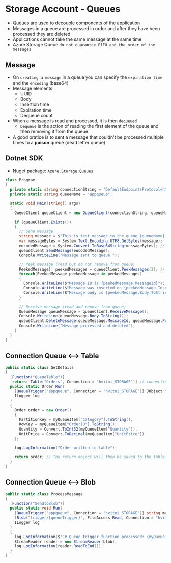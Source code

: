 # Storage Account - Queues

- Queues are used to decouple components of the application
- Messages in a queue are processed in order and after they have been processed they are deleted
- Applications cannot take the same message at the same time
- Azure Storage Queue `do not guarantee FIFO and the order of the messages`

## Message

- On `creating a message` in a queue you can specify the `expiration time` and the `encoding` (base64)
- Message elements:
  - UUID
  - Body
  - Insertion time
  - Expiration time
  - Dequeue count
- When a message is read and processed, it is then `dequeued`
  - `Dequeue` is the action of reading the first element of the queue and then removing it from the queue
- A good pratice is to sent a message that couldn't be processed multiple times to a **poison** queue (dead letter queue)

## Dotnet SDK

- Nuget package: `Azure.Storage.Queues`

```csharp
class Program
{
  private static string connectionString = "DefaultEndpointsProtocol=https;AccountName=hvitoi;AccountKey=account-key;EndpointSuffix=core.windows.net";
  private static string queueName = "appqueue";

  static void Main(string[] args)
  {
    QueueClient queueClient = new QueueClient(connectionString, queueName);

    if (queueClient.Exists())
    {
      // Send message
      string message = $"This is test message to the queue {queueName}.";
      var messageBytes = System.Text.Encoding.UTF8.GetBytes(message);
      encodedMessage = System.Convert.ToBase64String(messageBytes); // encode msg to base64
      queueClient.SendMessage(encodedMessage);
      Console.WriteLine("Message sent to queue.");

      // Peek message (read but do not remove from queue)
      PeekedMessage[] peekedMessages = queueClient.PeekMessages(2); // Peek 2 messages
      foreach(PeekedMessage peekedMessage in peekedMessages)
      {
        Console.WriteLine($"Message ID is {peekedMessage.MessageId}");
        Console.WriteLine($"Message was inserted on {peekedMessage.InsertedOn}");
        Console.WriteLine($"Message body is {peekedMessage.Body.ToString()}");
      }

      // Receive message (read and remove from queue)
      QueueMessage queueMessage = queueClient.ReceiveMessage();
      Console.WriteLine(queueMessage.Body.ToString());
      queueClient.DeleteMessage(queueMessage.MessageId, queueMessage.PopReceipt);
      Console.WriteLine("Message processed and deleted");
    }
  }
}
```

## Connection Queue <--> Table

```csharp
public static class GetDetails
{
  [Function("QueueTable")]
  [return: Table("Orders", Connection = "hvitoi_STORAGE")] // connection to the table
  public static Order Run(
    [QueueTrigger("appqueue", Connection = "hvitoi_STORAGE")] JObject myQueueItem, // connection to the queue
    ILogger log
  )
  {
    Order order = new Order()
    {
      PartitionKey = myQueueItem["Category"].ToString(),
      RowKey = myQueueItem["OrderID"].ToString(),
      Quantity = Convert.ToInt32(myQueueItem["Quantity"]),
      UnitPrice = Convert.ToDecimal(myQueueItem["UnitPrice"])
    };

    log.LogInformation("Order written to table");

    return order; // The return object will then be saved to the table
  }
}
```

## Connection Queue <--> Blob

```csharp
public static class ProcessMessage
{
  [Function("SendtoBlob")]
  public static void Run(
    [QueueTrigger("appqueue", Connection = "hvitoi_STORAGE")] string myQueueItem,
    [Blob("trigger/{queueTrigger}", FileAccess.Read, Connection = "hvitoi_STORAGE")] Stream blob,
    ILogger log
  )
  {
    log.LogInformation($"C# Queue trigger function processed: {myQueueItem}");
    StreamReader reader = new StreamReader(blob);
    log.LogInformation(reader.ReadToEnd());
  }
}
```
